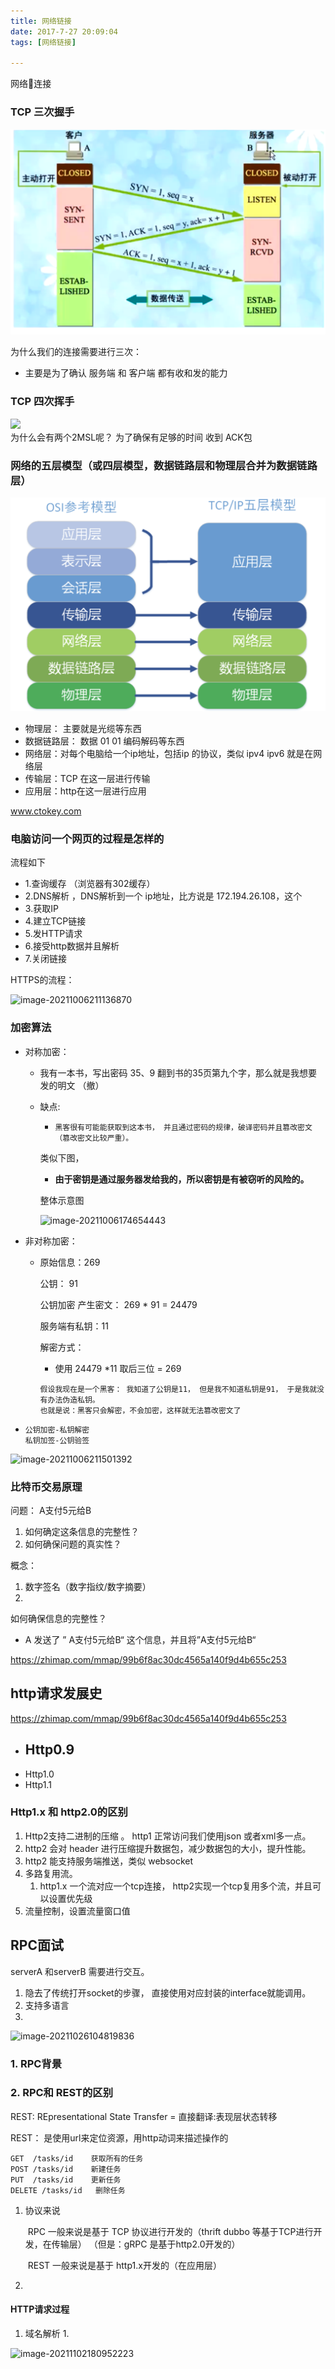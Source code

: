 ```yaml
---
title: 网络链接
date: 2017-7-27 20:09:04
tags: [网络链接]

---
```

网络连接

### TCP 三次握手
![](https://raw.githubusercontent.com/GuXiangFly/imagerepo/master/img20181026023104.png)

为什么我们的连接需要进行三次：

- 主要是为了确认  服务端 和 客户端 都有收和发的能力



### TCP 四次挥手

![](https://i.loli.net/2019/11/05/9lAfcDonwYGkLZv.png)  
  为什么会有两个2MSL呢？
  为了确保有足够的时间 收到 ACK包


### 网络的五层模型（或四层模型，数据链路层和物理层合并为数据链路层）
![](https://raw.githubusercontent.com/GuXiangFly/imagerepo/master/img20181202225206.png)



- 物理层：  主要就是光缆等东西
- 数据链路层： 数据 01 01 编码解码等东西
- 网络层：对每个电脑给一个ip地址，包括ip 的协议，类似 ipv4  ipv6 就是在网络层
- 传输层：TCP 在这一层进行传输
- 应用层：http在这一层进行应用

www.ctokey.com

### 电脑访问一个网页的过程是怎样的

流程如下
- 1.查询缓存 （浏览器有302缓存）
- 2.DNS解析 ，DNS解析到一个 ip地址，比方说是 172.194.26.108，这个
- 3.获取IP
- 4.建立TCP链接
- 5.发HTTP请求
- 6.接受http数据并且解析
- 7.关闭链接







HTTPS的流程：

![image-20211006211136870](http://guxiangflyimagebucket.oss-cn-beijing.aliyuncs.com/img/image-20211006211136870.png)

### 加密算法

- 对称加密：

  - 我有一本书，写出密码 35、9   翻到书的35页第九个字，那么就是我想要发的明文 （撤）

  -  缺点:  
     - ```黑客很有可能能获取到这本书， 并且通过密码的规律，破译密码并且篡改密文 （篡改密文比较严重）。```
     
     类似下图，
     
     - **由于密钥是通过服务器发给我的，所以密钥是有被窃听的风险的。**
     
     整体示意图
     
     ![image-20211006174654443](http://guxiangflyimagebucket.oss-cn-beijing.aliyuncs.com/img/image-20211006174654443.png)

  

- 非对称加密：

  - 原始信息：269  

    公钥： 91

    公钥加密 产生密文： 269 * 91 = 24479

    服务端有私钥：11

    解密方式：

    - 使用 24479 *11 取后三位 = 269

    ```
    假设我现在是一个黑客： 我知道了公钥是11， 但是我不知道私钥是91， 于是我就没有办法伪造私钥。
    也就是说：黑客只会解密，不会加密，这样就无法篡改密文了    
    ```
  
- ```
  公钥加密-私钥解密
  私钥加签-公钥验签
  ```





![image-20211006211501392](http://guxiangflyimagebucket.oss-cn-beijing.aliyuncs.com/img/image-20211006211501392.png)







### 比特币交易原理

问题： A支付5元给B 

1.  如何确定这条信息的完整性？
2. 如何确保问题的真实性？



概念：

1. 数字签名（数字指纹/数字摘要）
2. 



如何确保信息的完整性？

- A 发送了  ” A支付5元给B“ 这个信息，并且将”A支付5元给B“ 





https://zhimap.com/mmap/99b6f8ac30dc4565a140f9d4b655c253







## http请求发展史

https://zhimap.com/mmap/99b6f8ac30dc4565a140f9d4b655c253

- Http0.9
  -  
- Http1.0
- Http1.1


### Http1.x 和  http2.0的区别

1. Http2支持二进制的压缩 。  http1 正常访问我们使用json 或者xml多一点。
2. http2 会对 header 进行压缩提升数据包，减少数据包的大小，提升性能。
3. http2 能支持服务端推送，类似 websocket
4. 多路复用流。
   1. http1.x 一个流对应一个tcp连接，  http2实现一个tcp复用多个流，并且可以设置优先级
5. 流量控制，设置流量窗口值





## RPC面试

 serverA 和serverB 需要进行交互。 

1. 隐去了传统打开socket的步骤， 直接使用对应封装的interface就能调用。
2. 支持多语言
3. 



![image-20211026104819836](http://guxiangflyimagebucket.oss-cn-beijing.aliyuncs.com/img/image-20211026104819836.png)

###  1. RPC背景



### 2. RPC和 REST的区别

REST:   REpresentational State Transfer = 直接翻译:表现层状态转移

REST： 是使用url来定位资源，用http动词来描述操作的

```
GET  /tasks/id    获取所有的任务
POST /tasks/id    新建任务
PUT  /tasks/id    更新任务
DELETE /tasks/id   删除任务
```



1. 协议来说

   ​	RPC 一般来说是基于 TCP 协议进行开发的（thrift  dubbo 等基于TCP进行开发，在传输层） （但是：gRPC 是基于http2.0开发的）

   ​	REST 一般来说是基于 http1.x开发的（在应用层）

2. 













#### HTTP请求过程

1. 域名解析
   1. 

![image-20211102180952223](http://guxiangflyimagebucket.oss-cn-beijing.aliyuncs.com/img/image-20211102180952223.png)

